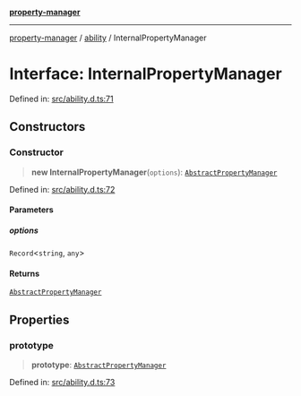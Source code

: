 [**property-manager**](../../README.md)

***

[property-manager](../../modules.md) / [ability](../README.md) / InternalPropertyManager

# Interface: InternalPropertyManager

Defined in: [src/ability.d.ts:71](https://github.com/snowyu/property-manager.js/blob/0a26f8ac8272cf662455db6a79ab5298188a6840/src/ability.d.ts#L71)

## Constructors

### Constructor

> **new InternalPropertyManager**(`options`): [`AbstractPropertyManager`](../../abstract/classes/AbstractPropertyManager.md)

Defined in: [src/ability.d.ts:72](https://github.com/snowyu/property-manager.js/blob/0a26f8ac8272cf662455db6a79ab5298188a6840/src/ability.d.ts#L72)

#### Parameters

##### options

`Record`\<`string`, `any`\>

#### Returns

[`AbstractPropertyManager`](../../abstract/classes/AbstractPropertyManager.md)

## Properties

### prototype

> **prototype**: [`AbstractPropertyManager`](../../abstract/classes/AbstractPropertyManager.md)

Defined in: [src/ability.d.ts:73](https://github.com/snowyu/property-manager.js/blob/0a26f8ac8272cf662455db6a79ab5298188a6840/src/ability.d.ts#L73)
